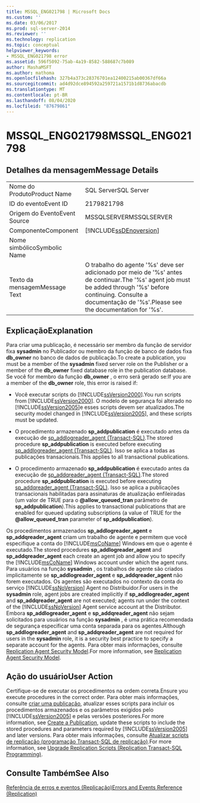 ```yaml
---
title: MSSQL_ENG021798 | Microsoft Docs
ms.custom: ''
ms.date: 03/06/2017
ms.prod: sql-server-2014
ms.reviewer: ''
ms.technology: replication
ms.topic: conceptual
helpviewer_keywords:
- MSSQL_ENG021798 error
ms.assetid: 596f5092-75ab-4a19-8582-588687c7b089
author: MashaMSFT
ms.author: mathoma
ms.openlocfilehash: 327b4a373c28376701ea12400215ab00367df66a
ms.sourcegitcommit: ad4d92dce894592a259721a1571b1d8736abacdb
ms.translationtype: MT
ms.contentlocale: pt-BR
ms.lasthandoff: 08/04/2020
ms.locfileid: "87679861"
---
```

# <a name="mssql_eng021798"></a><span data-ttu-id="e9ed4-102">MSSQL_ENG021798</span><span class="sxs-lookup"><span data-stu-id="e9ed4-102">MSSQL_ENG021798</span></span>
    
## <a name="message-details"></a><span data-ttu-id="e9ed4-103">Detalhes da mensagem</span><span class="sxs-lookup"><span data-stu-id="e9ed4-103">Message Details</span></span>  
  
|||  
|-|-|  
|<span data-ttu-id="e9ed4-104">Nome do Produto</span><span class="sxs-lookup"><span data-stu-id="e9ed4-104">Product Name</span></span>|<span data-ttu-id="e9ed4-105">SQL Server</span><span class="sxs-lookup"><span data-stu-id="e9ed4-105">SQL Server</span></span>|  
|<span data-ttu-id="e9ed4-106">ID do evento</span><span class="sxs-lookup"><span data-stu-id="e9ed4-106">Event ID</span></span>|<span data-ttu-id="e9ed4-107">21798</span><span class="sxs-lookup"><span data-stu-id="e9ed4-107">21798</span></span>|  
|<span data-ttu-id="e9ed4-108">Origem do Evento</span><span class="sxs-lookup"><span data-stu-id="e9ed4-108">Event Source</span></span>|<span data-ttu-id="e9ed4-109">MSSQLSERVER</span><span class="sxs-lookup"><span data-stu-id="e9ed4-109">MSSQLSERVER</span></span>|  
|<span data-ttu-id="e9ed4-110">Componente</span><span class="sxs-lookup"><span data-stu-id="e9ed4-110">Component</span></span>|[!INCLUDE[ssDEnoversion](../../includes/ssdenoversion-md.md)]|  
|<span data-ttu-id="e9ed4-111">Nome simbólico</span><span class="sxs-lookup"><span data-stu-id="e9ed4-111">Symbolic Name</span></span>||  
|<span data-ttu-id="e9ed4-112">Texto da mensagem</span><span class="sxs-lookup"><span data-stu-id="e9ed4-112">Message Text</span></span>|<span data-ttu-id="e9ed4-113">O trabalho do agente '%s' deve ser adicionado por meio de '%s' antes de continuar.</span><span class="sxs-lookup"><span data-stu-id="e9ed4-113">The '%s' agent job must be added through '%s' before continuing.</span></span> <span data-ttu-id="e9ed4-114">Consulte a documentação de '%s'.</span><span class="sxs-lookup"><span data-stu-id="e9ed4-114">Please see the documentation for '%s'.</span></span>|  
  
## <a name="explanation"></a><span data-ttu-id="e9ed4-115">Explicação</span><span class="sxs-lookup"><span data-stu-id="e9ed4-115">Explanation</span></span>  
 <span data-ttu-id="e9ed4-116">Para criar uma publicação, é necessário ser membro da função de servidor fixa **sysadmin** no Publicador ou membro da função de banco de dados fixa **db_owner** no banco de dados de publicação.</span><span class="sxs-lookup"><span data-stu-id="e9ed4-116">To create a publication, you must be a member of the **sysadmin** fixed server role on the Publisher or a member of the **db_owner** fixed database role in the publication database.</span></span> <span data-ttu-id="e9ed4-117">Se você for membro da função **db_owner** , o erro será gerado se:</span><span class="sxs-lookup"><span data-stu-id="e9ed4-117">If you are a member of the **db_owner** role, this error is raised if:</span></span>  
  
-   <span data-ttu-id="e9ed4-118">Você executar scripts do [!INCLUDE[ssVersion2000](../../includes/ssversion2000-md.md)].</span><span class="sxs-lookup"><span data-stu-id="e9ed4-118">You run scripts from [!INCLUDE[ssVersion2000](../../includes/ssversion2000-md.md)].</span></span> <span data-ttu-id="e9ed4-119">O modelo de segurança foi alterado no [!INCLUDE[ssVersion2005](../../includes/ssversion2005-md.md)]e esses scripts devem ser atualizados.</span><span class="sxs-lookup"><span data-stu-id="e9ed4-119">The security model changed in [!INCLUDE[ssVersion2005](../../includes/ssversion2005-md.md)], and these scripts must be updated.</span></span>  
  
-   <span data-ttu-id="e9ed4-120">O procedimento armazenado **sp_addpublication** é executado antes da execução de [sp_addlogreader_agent &#40;Transact-SQL&#41;](/sql/relational-databases/system-stored-procedures/sp-addlogreader-agent-transact-sql).</span><span class="sxs-lookup"><span data-stu-id="e9ed4-120">The stored procedure **sp_addpublication** is executed before executing [sp_addlogreader_agent &#40;Transact-SQL&#41;](/sql/relational-databases/system-stored-procedures/sp-addlogreader-agent-transact-sql).</span></span> <span data-ttu-id="e9ed4-121">Isso se aplica a todas as publicações transacionais.</span><span class="sxs-lookup"><span data-stu-id="e9ed4-121">This applies to all transactional publications.</span></span>  
  
-   <span data-ttu-id="e9ed4-122">O procedimento armazenado **sp_addpublication** é executado antes da execução de [sp_addqreader_agent &#40;Transact-SQL&#41;](/sql/relational-databases/system-stored-procedures/sp-addqreader-agent-transact-sql).</span><span class="sxs-lookup"><span data-stu-id="e9ed4-122">The stored procedure **sp_addpublication** is executed before executing [sp_addqreader_agent &#40;Transact-SQL&#41;](/sql/relational-databases/system-stored-procedures/sp-addqreader-agent-transact-sql).</span></span> <span data-ttu-id="e9ed4-123">Isso se aplica a publicações transacionais habilitadas para assinaturas de atualização enfileiradas (um valor de TRUE para o **@allow_queued_tran** parâmetro de **sp_addpublication**).</span><span class="sxs-lookup"><span data-stu-id="e9ed4-123">This applies to transactional publications that are enabled for queued updating subscriptions (a value of TRUE for the **@allow_queued_tran** parameter of **sp_addpublication**).</span></span>  
  
 <span data-ttu-id="e9ed4-124">Os procedimentos armazenados **sp_addlogreader_agent** e **sp_addqreader_agent** criam um trabalho de agente e permitem que você especifique a conta do [!INCLUDE[msCoName](../../includes/msconame-md.md)] Windows em que o agente é executado.</span><span class="sxs-lookup"><span data-stu-id="e9ed4-124">The stored procedures **sp_addlogreader_agent** and **sp_addqreader_agent** each create an agent job and allow you to specify the [!INCLUDE[msCoName](../../includes/msconame-md.md)] Windows account under which the agent runs.</span></span> <span data-ttu-id="e9ed4-125">Para usuários na função **sysadmin** , os trabalhos de agente são criados implicitamente se **sp_addlogreader_agent** e **sp_addqreader_agent** não forem executados. Os agentes são executados no contexto da conta do serviço [!INCLUDE[ssNoVersion](../../includes/ssnoversion-md.md)] Agent no Distribuidor.</span><span class="sxs-lookup"><span data-stu-id="e9ed4-125">For users in the **sysadmin** role, agent jobs are created implicitly if **sp_addlogreader_agent** and **sp_addqreader_agent** are not executed; agents run under the context of the [!INCLUDE[ssNoVersion](../../includes/ssnoversion-md.md)] Agent service account at the Distributor.</span></span> <span data-ttu-id="e9ed4-126">Embora **sp_addlogreader_agent** e **sp_addqreader_agent** não sejam solicitados para usuários na função **sysadmin** , é uma prática recomendada de segurança especificar uma conta separada para os agentes.</span><span class="sxs-lookup"><span data-stu-id="e9ed4-126">Although **sp_addlogreader_agent** and **sp_addqreader_agent** are not required for users in the **sysadmin** role, it is a security best practice to specify a separate account for the agents.</span></span> <span data-ttu-id="e9ed4-127">Para obter mais informações, consulte [Replication Agent Security Model](security/replication-agent-security-model.md).</span><span class="sxs-lookup"><span data-stu-id="e9ed4-127">For more information, see [Replication Agent Security Model](security/replication-agent-security-model.md).</span></span>  
  
## <a name="user-action"></a><span data-ttu-id="e9ed4-128">Ação do usuário</span><span class="sxs-lookup"><span data-stu-id="e9ed4-128">User Action</span></span>  
 <span data-ttu-id="e9ed4-129">Certifique-se de executar os procedimentos na ordem correta.</span><span class="sxs-lookup"><span data-stu-id="e9ed4-129">Ensure you execute procedures in the correct order.</span></span> <span data-ttu-id="e9ed4-130">Para obter mais informações, consulte [criar uma publicação](publish/create-a-publication.md), atualizar esses scripts para incluir os procedimentos armazenados e os parâmetros exigidos pelo [!INCLUDE[ssVersion2005](../../includes/ssversion2005-md.md)] e pelas versões posteriores.</span><span class="sxs-lookup"><span data-stu-id="e9ed4-130">For more information, see [Create a Publication](publish/create-a-publication.md), update these scripts to include the stored procedures and parameters required by [!INCLUDE[ssVersion2005](../../includes/ssversion2005-md.md)] and later versions.</span></span> <span data-ttu-id="e9ed4-131">Para obter mais informações, consulte [Atualizar scripts de replicação &#40;programação Transact-SQL de replicação&#41;](administration/upgrade-replication-scripts-replication-transact-sql-programming.md).</span><span class="sxs-lookup"><span data-stu-id="e9ed4-131">For more information, see [Upgrade Replication Scripts &#40;Replication Transact-SQL Programming&#41;](administration/upgrade-replication-scripts-replication-transact-sql-programming.md).</span></span>  
  
## <a name="see-also"></a><span data-ttu-id="e9ed4-132">Consulte Também</span><span class="sxs-lookup"><span data-stu-id="e9ed4-132">See Also</span></span>  
 [<span data-ttu-id="e9ed4-133">Referência de erros e eventos &#40;Replicação&#41;</span><span class="sxs-lookup"><span data-stu-id="e9ed4-133">Errors and Events Reference &#40;Replication&#41;</span></span>](errors-and-events-reference-replication.md)  
  
  
